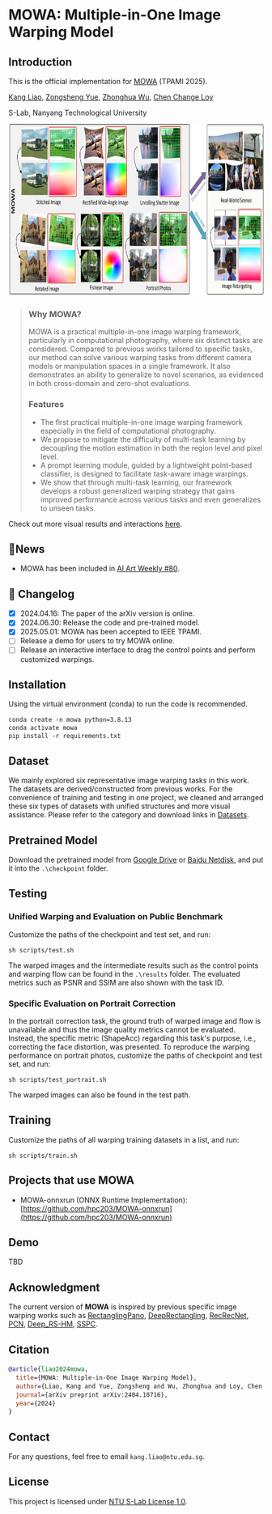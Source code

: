 # MOWA: Multiple-in-One Image Warping Model

## Introduction
This is the official implementation for [MOWA](https://arxiv.org/abs/2404.10716) (TPAMI 2025).

[Kang Liao](https://kangliao929.github.io/), [Zongsheng Yue](https://zsyoaoa.github.io/), [Zhonghua Wu](https://wu-zhonghua.github.io/), [Chen Change Loy](https://www.mmlab-ntu.com/person/ccloy/)

S-Lab, Nanyang Technological University


<div align="center">
  <img src="https://github.com/KangLiao929/MOWA/blob/main/assets/teaser.jpg" height="340">
</div>

> ### Why MOWA?
> MOWA is a practical multiple-in-one image warping framework, particularly in computational photography, where six distinct tasks are considered. Compared to previous works tailored to specific tasks, our method can solve various warping tasks from different camera models or manipulation spaces in a single framework. It also demonstrates an ability to generalize to novel scenarios, as evidenced in both cross-domain and zero-shot evaluations.
>  ### Features
>  * The first practical multiple-in-one image warping framework especially in the field of computational photography.
>  * We propose to mitigate the difficulty of multi-task learning by decoupling the motion estimation in both the region level and pixel level.
>  * A prompt learning module, guided by a lightweight point-based classifier, is designed to facilitate task-aware image warpings.
>  * We show that through multi-task learning, our framework develops a robust generalized warping strategy that gains improved performance across various tasks and even generalizes to unseen tasks.

Check out more visual results and interactions [here](https://kangliao929.github.io/projects/mowa/).

## 📣News
- MOWA has been included in [AI Art Weekly #80](https://aiartweekly.com/issues/80).

## 📝 Changelog

- [x] 2024.04.16: The paper of the arXiv version is online.
- [x] 2024.06.30: Release the code and pre-trained model.
- [x] 2025.05.01: MOWA has been accepted to IEEE TPAMI.
- [ ] Release a demo for users to try MOWA online.
- [ ] Release an interactive interface to drag the control points and perform customized warpings.

## Installation
Using the virtual environment (conda) to run the code is recommended.
```
conda create -n mowa python=3.8.13
conda activate mowa
pip install -r requirements.txt
```

## Dataset
We mainly explored six representative image warping tasks in this work. The datasets are derived/constructed from previous works. For the convenience of training and testing in one project, we cleaned and arranged these six types of datasets with unified structures and more visual assistance. Please refer to the category and download links in [Datasets](https://github.com/KangLiao929/MOWA/tree/main/Datasets).

## Pretrained Model
Download the pretrained model from [Google Drive](https://drive.google.com/file/d/1fxQbD1TLoRnW8lG2a8KMinmD6Jlol8EX/view?usp=drive_link) or [Baidu Netdisk](https://pan.baidu.com/s/1swMZTkTm1iSYDGVsdepdBA?pwd=hcvy), and put it into the ```.\checkpoint``` folder.

## Testing
### Unified Warping and Evaluation on Public Benchmark
Customize the paths of the checkpoint and test set, and run:
```
sh scripts/test.sh
```
The warped images and the intermediate results such as the control points and warping flow can be found in the ```.\results``` folder. The evaluated metrics such as PSNR and SSIM are also shown with the task ID.

### Specific Evaluation on Portrait Correction
In the portrait correction task, the ground truth of warped image and flow is unavailable and thus the image quality metrics cannot be evaluated. Instead, the specific metric (ShapeAcc) regarding this task's purpose, i.e., correcting the face distortion, was presented. To reproduce the warping performance on portrait photos, customize the paths of checkpoint and test set, and run:
```
sh scripts/test_portrait.sh
```
The warped images can also be found in the test path.

## Training
Customize the paths of all warping training datasets in a list, and run:
```
sh scripts/train.sh
```
## Projects that use MOWA
* MOWA-onnxrun (ONNX Runtime Implementation): [https://github.com/hpc203/MOWA-onnxrun](https://github.com/hpc203/MOWA-onnxrun)

## Demo
TBD

## Acknowledgment
The current version of **MOWA** is inspired by previous specific image warping works such as [RectanglingPano](https://people.csail.mit.edu/kaiming/publications/sig13pano.pdf), [DeepRectangling](https://github.com/nie-lang/DeepRectangling), [RecRecNet](https://github.com/KangLiao929/RecRecNet), [PCN](https://github.com/uof1745-cmd/PCN), [Deep_RS-HM](https://github.com/DavidYan2001/Deep_RS-HM), [SSPC](https://github.com/megvii-research/Portraits_Correction).

## Citation

```bibtex
@article{liao2024mowa,
  title={MOWA: Multiple-in-One Image Warping Model},
  author={Liao, Kang and Yue, Zongsheng and Wu, Zhonghua and Loy, Chen Change},
  journal={arXiv preprint arXiv:2404.10716},
  year={2024}
}
```

## Contact
For any questions, feel free to email `kang.liao@ntu.edu.sg`.

## License
This project is licensed under [NTU S-Lab License 1.0](LICENSE).
